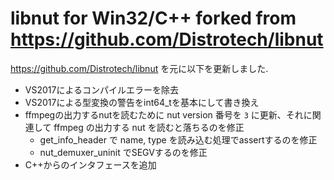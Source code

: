libnut for Win32/C++ forked from https://github.com/Distrotech/libnut
==============

https://github.com/Distrotech/libnut を元に以下を更新しました.

* VS2017によるコンパイルエラーを除去
* VS2017による型変換の警告をint64_tを基本にして書き換え
* ffmpegの出力するnutを読むために nut version 番号を `3` に更新、それに関連して ffmpeg の出力する nut を読むと落ちるのを修正
    * get_info_header で name, type を読み込む処理でassertするのを修正
    * nut_demuxer_uninit でSEGVするのを修正
* C++からのインタフェースを追加
